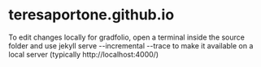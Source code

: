 # teresaportone.github.io

To edit changes locally for gradfolio, open a terminal inside the source folder and use jekyll serve --incremental --trace to make it available on a local server (typically http://localhost:4000/)


